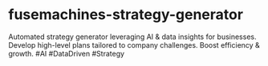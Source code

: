 # fusemachines-strategy-generator
Automated strategy generator leveraging AI &amp; data insights for businesses. Develop high-level plans tailored to company challenges. Boost efficiency &amp; growth. #AI #DataDriven #Strategy
